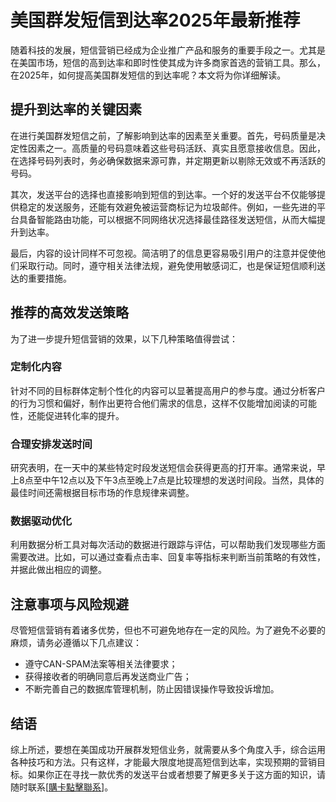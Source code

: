 # 美国群发短信到达率2025年最新推荐

随着科技的发展，短信营销已经成为企业推广产品和服务的重要手段之一。尤其是在美国市场，短信的高到达率和即时性使其成为许多商家首选的营销工具。那么，在2025年，如何提高美国群发短信的到达率呢？本文将为你详细解读。

## 提升到达率的关键因素

在进行美国群发短信之前，了解影响到达率的因素至关重要。首先，号码质量是决定性因素之一。高质量的号码意味着这些号码活跃、真实且愿意接收信息。因此，在选择号码列表时，务必确保数据来源可靠，并定期更新以剔除无效或不再活跃的号码。

其次，发送平台的选择也直接影响到短信的到达率。一个好的发送平台不仅能够提供稳定的发送服务，还能有效避免被运营商标记为垃圾邮件。例如，一些先进的平台具备智能路由功能，可以根据不同网络状况选择最佳路径发送短信，从而大幅提升到达率。

最后，内容的设计同样不可忽视。简洁明了的信息更容易吸引用户的注意并促使他们采取行动。同时，遵守相关法律法规，避免使用敏感词汇，也是保证短信顺利送达的重要措施。

## 推荐的高效发送策略

为了进一步提升短信营销的效果，以下几种策略值得尝试：

### 定制化内容

针对不同的目标群体定制个性化的内容可以显著提高用户的参与度。通过分析客户的行为习惯和偏好，制作出更符合他们需求的信息，这样不仅能增加阅读的可能性，还能促进转化率的提升。

### 合理安排发送时间

研究表明，在一天中的某些特定时段发送短信会获得更高的打开率。通常来说，早上8点至中午12点以及下午3点至晚上7点是比较理想的发送时间段。当然，具体的最佳时间还需根据目标市场的作息规律来调整。

### 数据驱动优化

利用数据分析工具对每次活动的数据进行跟踪与评估，可以帮助我们发现哪些方面需要改进。比如，可以通过查看点击率、回复率等指标来判断当前策略的有效性，并据此做出相应的调整。

## 注意事项与风险规避

尽管短信营销有着诸多优势，但也不可避免地存在一定的风险。为了避免不必要的麻烦，请务必遵循以下几点建议：

- 遵守CAN-SPAM法案等相关法律要求；
- 获得接收者的明确同意后再发送商业广告；
- 不断完善自己的数据库管理机制，防止因错误操作导致投诉增加。

## 结语

综上所述，要想在美国成功开展群发短信业务，就需要从多个角度入手，综合运用各种技巧和方法。只有这样，才能最大限度地提高短信到达率，实现预期的营销目标。如果你正在寻找一款优秀的发送平台或者想要了解更多关于这方面的知识，请随时联系[[購卡點擊聯系](https://t.me/s/SXDXQF)]。